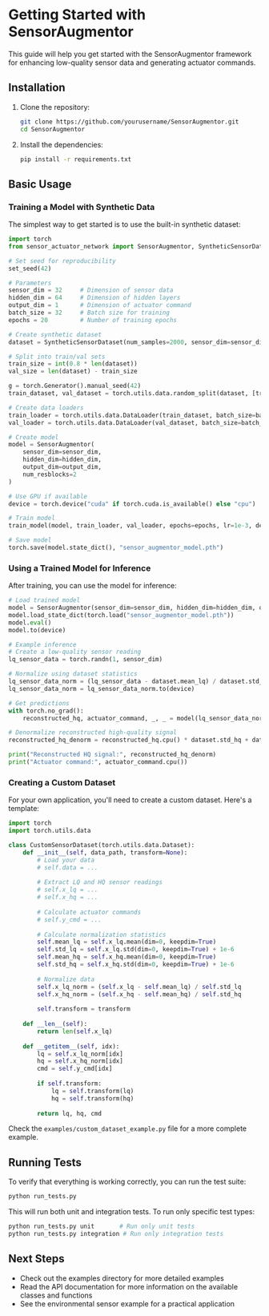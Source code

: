 # Getting Started with SensorAugmentor

This guide will help you get started with the SensorAugmentor framework for enhancing low-quality sensor data and generating actuator commands.

## Installation

1. Clone the repository:
   ```bash
   git clone https://github.com/yourusername/SensorAugmentor.git
   cd SensorAugmentor
   ```

2. Install the dependencies:
   ```bash
   pip install -r requirements.txt
   ```

## Basic Usage

### Training a Model with Synthetic Data

The simplest way to get started is to use the built-in synthetic dataset:

```python
import torch
from sensor_actuator_network import SensorAugmentor, SyntheticSensorDataset, train_model, set_seed

# Set seed for reproducibility
set_seed(42)

# Parameters
sensor_dim = 32     # Dimension of sensor data
hidden_dim = 64     # Dimension of hidden layers
output_dim = 1      # Dimension of actuator command
batch_size = 32     # Batch size for training
epochs = 20         # Number of training epochs

# Create synthetic dataset
dataset = SyntheticSensorDataset(num_samples=2000, sensor_dim=sensor_dim, noise_factor=0.3)

# Split into train/val sets
train_size = int(0.8 * len(dataset))
val_size = len(dataset) - train_size

g = torch.Generator().manual_seed(42)
train_dataset, val_dataset = torch.utils.data.random_split(dataset, [train_size, val_size], generator=g)

# Create data loaders
train_loader = torch.utils.data.DataLoader(train_dataset, batch_size=batch_size, shuffle=True)
val_loader = torch.utils.data.DataLoader(val_dataset, batch_size=batch_size, shuffle=False)

# Create model
model = SensorAugmentor(
    sensor_dim=sensor_dim,
    hidden_dim=hidden_dim,
    output_dim=output_dim,
    num_resblocks=2
)

# Use GPU if available
device = torch.device("cuda" if torch.cuda.is_available() else "cpu")

# Train model
train_model(model, train_loader, val_loader, epochs=epochs, lr=1e-3, device=device)

# Save model
torch.save(model.state_dict(), "sensor_augmentor_model.pth")
```

### Using a Trained Model for Inference

After training, you can use the model for inference:

```python
# Load trained model
model = SensorAugmentor(sensor_dim=sensor_dim, hidden_dim=hidden_dim, output_dim=output_dim)
model.load_state_dict(torch.load("sensor_augmentor_model.pth"))
model.eval()
model.to(device)

# Example inference
# Create a low-quality sensor reading
lq_sensor_data = torch.randn(1, sensor_dim)

# Normalize using dataset statistics
lq_sensor_data_norm = (lq_sensor_data - dataset.mean_lq) / dataset.std_lq
lq_sensor_data_norm = lq_sensor_data_norm.to(device)

# Get predictions
with torch.no_grad():
    reconstructed_hq, actuator_command, _, _ = model(lq_sensor_data_norm)

# Denormalize reconstructed high-quality signal
reconstructed_hq_denorm = reconstructed_hq.cpu() * dataset.std_hq + dataset.mean_hq

print("Reconstructed HQ signal:", reconstructed_hq_denorm)
print("Actuator command:", actuator_command.cpu())
```

### Creating a Custom Dataset

For your own application, you'll need to create a custom dataset. Here's a template:

```python
import torch
import torch.utils.data

class CustomSensorDataset(torch.utils.data.Dataset):
    def __init__(self, data_path, transform=None):
        # Load your data
        # self.data = ...
        
        # Extract LQ and HQ sensor readings
        # self.x_lq = ...
        # self.x_hq = ...
        
        # Calculate actuator commands
        # self.y_cmd = ...
        
        # Calculate normalization statistics
        self.mean_lq = self.x_lq.mean(dim=0, keepdim=True)
        self.std_lq = self.x_lq.std(dim=0, keepdim=True) + 1e-6
        self.mean_hq = self.x_hq.mean(dim=0, keepdim=True)
        self.std_hq = self.x_hq.std(dim=0, keepdim=True) + 1e-6
        
        # Normalize data
        self.x_lq_norm = (self.x_lq - self.mean_lq) / self.std_lq
        self.x_hq_norm = (self.x_hq - self.mean_hq) / self.std_hq
        
        self.transform = transform
    
    def __len__(self):
        return len(self.x_lq)
    
    def __getitem__(self, idx):
        lq = self.x_lq_norm[idx]
        hq = self.x_hq_norm[idx]
        cmd = self.y_cmd[idx]
        
        if self.transform:
            lq = self.transform(lq)
            hq = self.transform(hq)
        
        return lq, hq, cmd
```

Check the `examples/custom_dataset_example.py` file for a more complete example.

## Running Tests

To verify that everything is working correctly, you can run the test suite:

```bash
python run_tests.py
```

This will run both unit and integration tests. To run only specific test types:

```bash
python run_tests.py unit       # Run only unit tests
python run_tests.py integration # Run only integration tests
```

## Next Steps

- Check out the examples directory for more detailed examples
- Read the API documentation for more information on the available classes and functions
- See the environmental sensor example for a practical application 